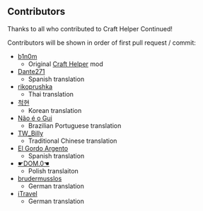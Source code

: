 ## Contributors

Thanks to all who contributed to Craft Helper Continued!

Contributors will be shown in order of first pull request / commit:

- [b1n0m](https://steamcommunity.com/id/b1n0m)
  - Original [Craft Helper](https://steamcommunity.com/sharedfiles/filedetails/?id=2186592938) mod
- [Dante271](https://steamcommunity.com/sharedfiles/filedetails/?id=2186592938)
  - Spanish translation
- [rikoprushka](https://github.com/rikoprushka)
  - Thai translation
- [척현](https://steamcommunity.com/profiles/76561198379317304)
  - Korean translation
- [Não é o Gui](https://steamcommunity.com/profiles/76561199131666750)
  - Brazilian Portuguese translation
- [TW_Billy](https://steamcommunity.com/profiles/76561198001484294)
  - Traditional Chinese translation
- [El Gordo Argento](https://s.team/p/ffkv-jcwb/rcbnntrk)
  - Spanish translation
- [☛DOM.0☚](https://steamcommunity.com/profiles/76561198035031242)
  - Polish translaiton
- [brudermusslos](https://steamcommunity.com/id/FlyeTaubeBurr)
  - German translation
- [iTravel](https://steamcommunity.com/id/iTravel)
  - German translation
